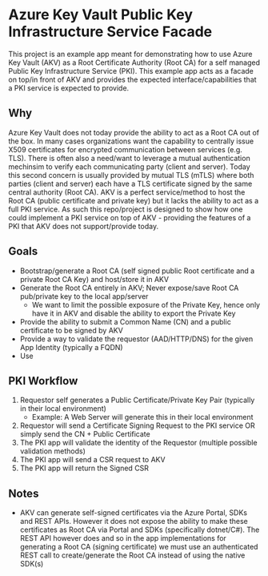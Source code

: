 # Azure Key Vault Public Key Infrastructure Service Facade

This project is an example app meant for demonstrating how to use Azure Key Vault (AKV) as a Root Certificate Authority (Root CA) for a self managed Public Key Infrastructure Service (PKI).  This example app acts as a facade on top/in front of AKV and provides the expected interface/capabilities that a PKI service is expected to provide.

## Why

Azure Key Vault does not today provide the ability to act as a Root CA out of the box.  In many cases organizations want the capability to centrally issue X509 certificates for encrypted communication between services (e.g. TLS).  There is often also a need/want to leverage a mutual authentication mechinsim to verify each communicating party (client and server).  Today this second concern is usually provided by mutual TLS (mTLS) where both parties (client and server) each have a TLS certificate signed by the same central authority (Root CA).  AKV is a perfect service/method to host the Root CA (public certificate and private key) but it lacks the ability to act as a full PKI service.  As such this repo/project is designed to show how one could implement a PKI service on top of AKV - providing the features of a PKI that AKV does not support/provide today.

## Goals
- Bootstrap/generate a Root CA (self signed public Root certificate and a private Root CA Key) and host/store it in AKV
- Generate the Root CA entirely in AKV; Never expose/save Root CA pub/private key to the local app/server
	- We want to limit the possible exposure of the Private Key, hence only have it in AKV and disable the ability to export the Private Key
- Provide the ability to submit a Common Name (CN) and a public certificate to be signed by AKV
- Provide a way to validate the requestor (AAD/HTTP/DNS) for the given App Identity (typically a FQDN)
- Use 

## PKI Workflow
1. Requestor self generates a Public Certificate/Private Key Pair (typically in their local environment)
	- Example: A Web Server will generate this in their local environment
2. Requestor will send a Certificate Signing Request to the PKI service OR simply send the CN + Public Certificate
3. The PKI app will validate the identity of the Requestor (multiple possible validation methods)
4. The PKI app will send a CSR request to AKV
5. The PKI app will return the Signed CSR

## Notes
- AKV can generate self-signed certificates via the Azure Portal, SDKs and REST APIs.  However it does not expose the ability to make these certificates as Root CA via Portal and SDKs (specifically dotnet/C#).  The REST API however does and so in the app implementations for generating a Root CA (signing certificate) we must use an authenticated REST call to create/generate the Root CA instead of using the native SDK(s)